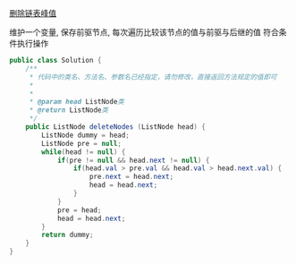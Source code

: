 [删除链表峰值](https://www.nowcoder.com/share/jump/9977698741712405617967)

维护一个变量, 保存前驱节点, 每次遍历比较该节点的值与前驱与后继的值
符合条件执行操作
```java
public class Solution {
    /**
     * 代码中的类名、方法名、参数名已经指定，请勿修改，直接返回方法规定的值即可
     *
     *
     * @param head ListNode类
     * @return ListNode类
     */
    public ListNode deleteNodes (ListNode head) {
        ListNode dummy = head;
        ListNode pre = null;
        while(head != null) {
            if(pre != null && head.next != null) {
                if(head.val > pre.val && head.val > head.next.val) {
                    pre.next = head.next;
                    head = head.next;
                }
            }
            pre = head;
            head = head.next;
        }
        return dummy;
    }
}
```
